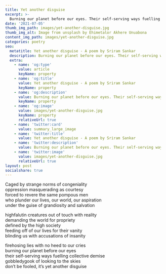 ```yaml
---
title: Yet another disguise
excerpt: >-
  Burning our planet before our eyes. Their self-serving ways fuelling collective demise. Gobbledygook of looking to the skies don’t be fooled, it’s yet another disguise  ...
date: '2021-07-05'
thumb_img_path: images/yet-another-disguise.jpg
thumb_img_alt: Image from unsplash by Ehimetalor Akhere Unuabona
content_img_path: images/yet-another-disguise.jpg
categories: poetry
seo:
  metatitle: Yet another disguise - A poem by Sriram Sankar
  description: Burning our planet before our eyes. Their self-serving ways fuelling collective demise. Gobbledygook of looking to the skies don’t be fooled, it’s yet another disguise  ...
  extra:
    - name: 'og:type'
      value: article
      keyName: property
    - name: 'og:title'
      value: Yet another disguise - A poem by Sriram Sankar
      keyName: property
    - name: 'og:description'
      value: Burning our planet before our eyes. Their self-serving ways fuelling collective demise. Gobbledygook of looking to the skies don’t be fooled, it’s yet another disguise  ...
      keyName: property
    - name: 'og:image'
      value: images/yet-another-disguise.jpg
      keyName: property
      relativeUrl: true
    - name: 'twitter:card'
      value: summary_large_image
    - name: 'twitter:title'
      value: Yet another disguise - A poem by Sriram Sankar
    - name: 'twitter:description'
      value: Burning our planet before our eyes. Their self-serving ways fuelling collective demise. Gobbledygook of looking to the skies don’t be fooled, it’s yet another disguise  ...
    - name: 'twitter:image'
      value: images/yet-another-disguise.jpg
      relativeUrl: true
layout: post
socialshare: true
---
```

Caged by strange norms of congeniality   
oppression masquerading as courtesy   
forced to revere the same pompous men   
who plunder our lives, our world, our aspiration    
under the guise of grandiosity and salvation     

highfalutin creatures out of touch with reality     
demanding the world for propriety    
defined by the high society    
feeding off of our lives for their vanity    
blinding us with accusations of insanity    

firehosing lies with no heed to our cries    
burning our planet before our eyes    
their self-serving ways fuelling collective demise    
gobbledygook of looking to the skies    
don’t be fooled, it’s yet another disguise    